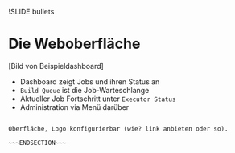 !SLIDE bullets
# Die Weboberfläche
[Bild von Beispieldashboard]

* Dashboard zeigt Jobs und ihren Status an
* `Build Queue` ist die Job-Warteschlange
* Aktueller Job Fortschritt unter `Executor Status`
* Administration via Menü darüber

~~~SECTION:notes~~~

Oberfläche, Logo konfigurierbar (wie? link anbieten oder so).

~~~ENDSECTION~~~

